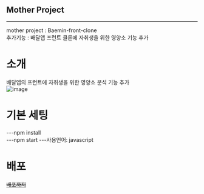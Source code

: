 ## Mother Project
---
mother project : Baemin-front-clone  
추가기능 : 배달앱 프런트 클론에 자취생을 위한 영양소 기능 추가 
   
# 소개
배달앱의 프런트에 자취생을 위한 영양소 분석 기능 추가  
![image](https://user-images.githubusercontent.com/72953877/166105367-9e4cf3cb-1ae2-4de2-9f7a-0daee3fe2559.png)

# 기본 세팅
---npm install  
---npm start
---사용언어: javascript  

# 배포
[~~배포까지~~](nervers-jang-2ab38b.netlify.com)
